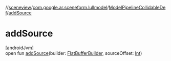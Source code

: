 //[sceneview](../../../index.md)/[com.google.ar.sceneform.lullmodel](../index.md)/[ModelPipelineCollidableDef](index.md)/[addSource](add-source.md)

# addSource

[androidJvm]\
open fun [addSource](add-source.md)(builder: [FlatBufferBuilder](../../com.google.flatbuffers/-flat-buffer-builder/index.md), sourceOffset: [Int](https://kotlinlang.org/api/latest/jvm/stdlib/kotlin/-int/index.html))
